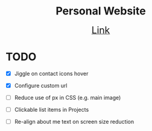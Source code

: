 <h1 align="center">Personal Website</h1>
<div align="center">
    <a href="https://nab115.github.io/" >
        <span style="font-size: 25px;">Link</span>
    </a>
</div>

# TODO
- [X] Jiggle on contact icons hover
- [X] Configure custom url
- [ ] Reduce use of px in CSS (e.g. main image)
- [ ] Clickable list items in Projects
- [ ] Re-align about me text on screen size reduction

